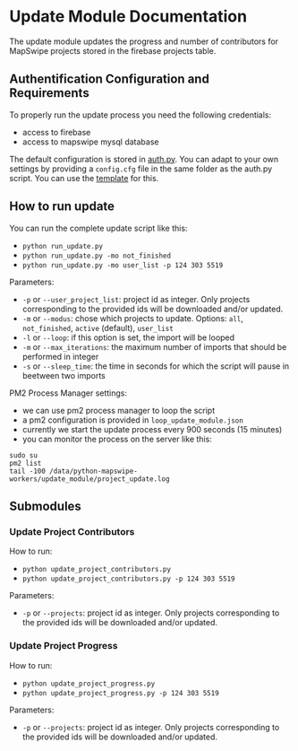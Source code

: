 # Update Module Documentation

The update module updates the progress and number of contributors for MapSwipe projects stored in the firebase projects table.

## Authentification Configuration and Requirements
To properly run the update process you need the following credentials:
* access to firebase
* access to mapswipe mysql database

The default configuration is stored in [auth.py](../cfg/auth.py). You can adapt to your own settings by providing a `config.cfg` file in the same folder as the auth.py script. You can use the [template](../cfg/your_config_file.cfg) for this.

## How to run update
You can run the complete update script like this:
* `python run_update.py`
* `python run_update.py -mo not_finished`
* `python run_update.py -mo user_list -p 124 303 5519`

Parameters:
* `-p` or `--user_project_list`: project id as integer. Only projects corresponding to the provided ids will be downloaded and/or updated.
* `-m` or `--modus`: chose which projects to update. Options: `all`, `not_finished`, `active` (default), `user_list`
* `-l` or `--loop`: if this option is set, the import will be looped
* `-m` or `--max_iterations`: the maximum number of imports that should be performed in integer
* `-s` or `--sleep_time`: the time in seconds for which the script will pause in beetween two imports

PM2 Process Manager settings:
* we can use pm2 process manager to loop the script
* a pm2 configuration is provided in `loop_update_module.json`
* currently we start the update process every 900 seconds (15 minutes)
* you can monitor the process on the server like this:
```
sudo su
pm2 list
tail -100 /data/python-mapswipe-workers/update_module/project_update.log
```


## Submodules
### Update Project Contributors
How to run:
* `python update_project_contributors.py`
* `python update_project_contributors.py -p 124 303 5519`

Parameters:
* `-p` or `--projects`: project id as integer. Only projects corresponding to the provided ids will be downloaded and/or updated.

### Update Project Progress
How to run:
* `python update_project_progress.py`
* `python update_project_progress.py -p 124 303 5519`

Parameters:
* `-p` or `--projects`: project id as integer. Only projects corresponding to the provided ids will be downloaded and/or updated.
